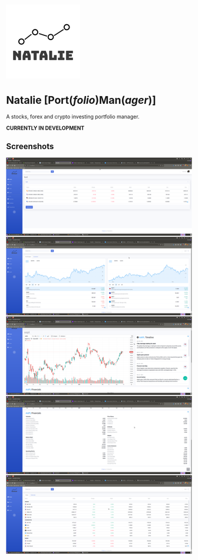 ![logo](app/static/logo.png) 
# Natalie [Port(*folio*)Man(*ager*)]
A stocks, forex and crypto investing portfolio manager.

**CURRENTLY IN DEVELOPMENT**

## Screenshots
![ss](screenshots/Screenshot&#32;at&#32;2021-04-18&#32;22-56-33.png)  
![ss](screenshots/Screenshot&#32;at&#32;2021-04-18&#32;22-57-04.png)  
![ss](screenshots/Screenshot&#32;at&#32;2021-04-18&#32;22-57-45.png)  
![ss](screenshots/Screenshot&#32;at&#32;2021-04-18&#32;22-57-54.png)  
![ss](screenshots/Screenshot&#32;at&#32;2021-04-18&#32;22-58-15.png)  